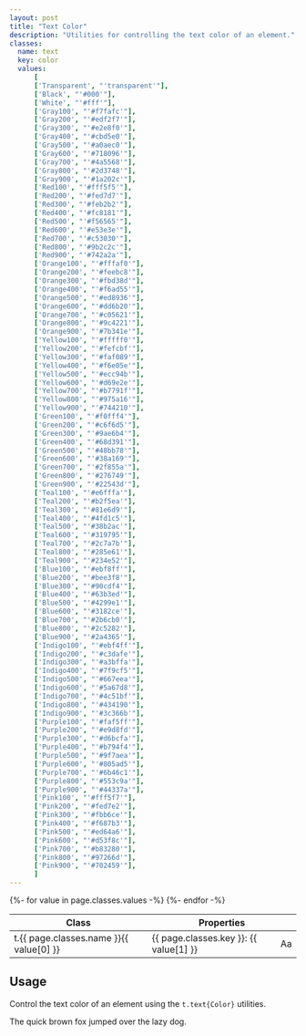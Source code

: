 ```yaml
---
layout: post
title: "Text Color"
description: "Utilities for controlling the text color of an element."
classes:
  name: text
  key: color
  values: 
      [
      ['Transparent', "'transparent'"],
      ['Black', "'#000'"],
      ['White', "'#fff'"],
      ['Gray100', "'#f7fafc'"],
      ['Gray200', "'#edf2f7'"],
      ['Gray300', "'#e2e8f0'"],
      ['Gray400', "'#cbd5e0'"],
      ['Gray500', "'#a0aec0'"],
      ['Gray600', "'#718096'"],
      ['Gray700', "'#4a5568'"],
      ['Gray800', "'#2d3748'"],
      ['Gray900', "'#1a202c'"],
      ['Red100', "'#fff5f5'"],
      ['Red200', "'#fed7d7'"],
      ['Red300', "'#feb2b2'"],
      ['Red400', "'#fc8181'"],
      ['Red500', "'#f56565'"],
      ['Red600', "'#e53e3e'"],
      ['Red700', "'#c53030'"],
      ['Red800', "'#9b2c2c'"],
      ['Red900', "'#742a2a'"],
      ['Orange100', "'#fffaf0'"],
      ['Orange200', "'#feebc8'"],
      ['Orange300', "'#fbd38d'"],
      ['Orange400', "'#f6ad55'"],
      ['Orange500', "'#ed8936'"],
      ['Orange600', "'#dd6b20'"],
      ['Orange700', "'#c05621'"],
      ['Orange800', "'#9c4221'"],
      ['Orange900', "'#7b341e'"],
      ['Yellow100', "'#fffff0'"],
      ['Yellow200', "'#fefcbf'"],
      ['Yellow300', "'#faf089'"],
      ['Yellow400', "'#f6e05e'"],
      ['Yellow500', "'#ecc94b'"],
      ['Yellow600', "'#d69e2e'"],
      ['Yellow700', "'#b7791f'"],
      ['Yellow800', "'#975a16'"],
      ['Yellow900', "'#744210'"],
      ['Green100', "'#f0fff4'"],
      ['Green200', "'#c6f6d5'"],
      ['Green300', "'#9ae6b4'"],
      ['Green400', "'#68d391'"],
      ['Green500', "'#48bb78'"],
      ['Green600', "'#38a169'"],
      ['Green700', "'#2f855a'"],
      ['Green800', "'#276749'"],
      ['Green900', "'#22543d'"],
      ['Teal100', "'#e6fffa'"],
      ['Teal200', "'#b2f5ea'"],
      ['Teal300', "'#81e6d9'"],
      ['Teal400', "'#4fd1c5'"],
      ['Teal500', "'#38b2ac'"],
      ['Teal600', "'#319795'"],
      ['Teal700', "'#2c7a7b'"],
      ['Teal800', "'#285e61'"],
      ['Teal900', "'#234e52'"],
      ['Blue100', "'#ebf8ff'"],
      ['Blue200', "'#bee3f8'"],
      ['Blue300', "'#90cdf4'"],
      ['Blue400', "'#63b3ed'"],
      ['Blue500', "'#4299e1'"],
      ['Blue600', "'#3182ce'"],
      ['Blue700', "'#2b6cb0'"],
      ['Blue800', "'#2c5282'"],
      ['Blue900', "'#2a4365'"],
      ['Indigo100', "'#ebf4ff'"],
      ['Indigo200', "'#c3dafe'"],
      ['Indigo300', "'#a3bffa'"],
      ['Indigo400', "'#7f9cf5'"],
      ['Indigo500', "'#667eea'"],
      ['Indigo600', "'#5a67d8'"],
      ['Indigo700', "'#4c51bf'"],
      ['Indigo800', "'#434190'"],
      ['Indigo900', "'#3c366b'"],
      ['Purple100', "'#faf5ff'"],
      ['Purple200', "'#e9d8fd'"],
      ['Purple300', "'#d6bcfa'"],
      ['Purple400', "'#b794f4'"],
      ['Purple500', "'#9f7aea'"],
      ['Purple600', "'#805ad5'"],
      ['Purple700', "'#6b46c1'"],
      ['Purple800', "'#553c9a'"],
      ['Purple900', "'#44337a'"],
      ['Pink100', "'#fff5f7'"],
      ['Pink200', "'#fed7e2'"],
      ['Pink300', "'#fbb6ce'"],
      ['Pink400', "'#f687b3'"],
      ['Pink500', "'#ed64a6'"],
      ['Pink600', "'#d53f8c'"],
      ['Pink700', "'#b83280'"],
      ['Pink800', "'#97266d'"],
      ['Pink900', "'#702459'"],
      ]
---
```


<div class="mt-0 border-t border-b border-gray-300 overflow-hidden relative">
<div class="lg:max-h-sm overflow-y-auto scrollbar-w-2 scrollbar-track-gray-lighter scrollbar-thumb-rounded scrollbar-thumb-gray scrolling-touch">
<table class="w-full text-left table-collapse mb-0">
    <thead>
    <tr>
    <th class="text-sm font-semibold text-gray-700 p-2 bg-gray-100">Class</th>
    <th colspan="2" class="text-sm font-semibold text-gray-700 p-2 bg-gray-100">Properties</th>
    </tr>
    </thead>
    <tbody class="align-baseline">
    {%- for value in page.classes.values -%}
        <tr>
        <td class="p-2 border-t border-gray-300 font-mono text-xs text-purple-700 whitespace-no-wrap"><span class="rnt-object">t</span>.{{ page.classes.name }}{{ value[0] }}</td>
        <td class="p-2 border-t border-gray-300 font-mono text-xs text-blue-700 whitespace-pre">{{ page.classes.key }}: {{ value[1] }}</td>
        <td class="relative w-16 font-medium border-t border-gray-300 text-base whitespace-no-wrap p-0" style="color: {{ value[1] | remove: "'" }}">Aa</td>
        </tr>
    {%- endfor -%}
    </tbody>
</table>
</div>
</div>

## Usage

Control the text color of an element using the <code class="language-plaintext"><span class="rnt-object">t</span>.text{Color}</code> utilities.

<div class="text-purple-600 text-xl truncate">
  The quick brown fox jumped over the lazy dog.
</div>

